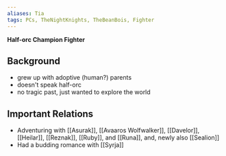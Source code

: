 ```yaml
---
aliases: Tia
tags: PCs, TheNightKnights, TheBeanBois, Fighter
---
```

**Half-orc Champion Fighter**


## Background
- grew up with adoptive (human?) parents
- doesn't speak half-orc
- no tragic past, just wanted to explore the world


## Important Relations

* Adventuring with [[Asurak]], [[Avaaros Wolfwalker]], [[Davelor]], [[Heilar]], [[Reznak]], [[Ruby]], and [[Runa]], and, newly also [[Sealion]]
* Had a budding romance with [[Syrja]] 

